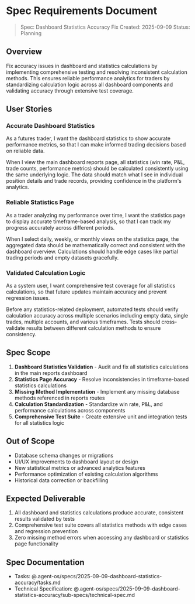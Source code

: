 # Spec Requirements Document

> Spec: Dashboard Statistics Accuracy Fix
> Created: 2025-09-09
> Status: Planning

## Overview

Fix accuracy issues in dashboard and statistics calculations by implementing comprehensive testing and resolving inconsistent calculation methods. This ensures reliable performance analytics for traders by standardizing calculation logic across all dashboard components and validating accuracy through extensive test coverage.

## User Stories

### Accurate Dashboard Statistics

As a futures trader, I want the dashboard statistics to show accurate performance metrics, so that I can make informed trading decisions based on reliable data.

When I view the main dashboard reports page, all statistics (win rate, P&L, trade counts, performance metrics) should be calculated consistently using the same underlying logic. The data should match what I see in individual position details and trade records, providing confidence in the platform's analytics.

### Reliable Statistics Page

As a trader analyzing my performance over time, I want the statistics page to display accurate timeframe-based analysis, so that I can track my progress accurately across different periods.

When I select daily, weekly, or monthly views on the statistics page, the aggregated data should be mathematically correct and consistent with the dashboard overview. Calculations should handle edge cases like partial trading periods and empty datasets gracefully.

### Validated Calculation Logic

As a system user, I want comprehensive test coverage for all statistics calculations, so that future updates maintain accuracy and prevent regression issues.

Before any statistics-related deployment, automated tests should verify calculation accuracy across multiple scenarios including empty data, single trades, multiple accounts, and various timeframes. Tests should cross-validate results between different calculation methods to ensure consistency.

## Spec Scope

1. **Dashboard Statistics Validation** - Audit and fix all statistics calculations in the main reports dashboard
2. **Statistics Page Accuracy** - Resolve inconsistencies in timeframe-based statistics calculations  
3. **Missing Method Implementation** - Implement any missing database methods referenced in reports routes
4. **Calculation Standardization** - Standardize win rate, P&L, and performance calculations across components
5. **Comprehensive Test Suite** - Create extensive unit and integration tests for all statistics logic

## Out of Scope

- Database schema changes or migrations
- UI/UX improvements to dashboard layout or design  
- New statistical metrics or advanced analytics features
- Performance optimization of existing calculation algorithms
- Historical data correction or backfilling

## Expected Deliverable

1. All dashboard and statistics calculations produce accurate, consistent results validated by tests
2. Comprehensive test suite covers all statistics methods with edge cases and regression prevention
3. Zero missing method errors when accessing any dashboard or statistics page functionality

## Spec Documentation

- Tasks: @.agent-os/specs/2025-09-09-dashboard-statistics-accuracy/tasks.md
- Technical Specification: @.agent-os/specs/2025-09-09-dashboard-statistics-accuracy/sub-specs/technical-spec.md